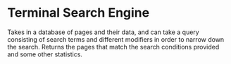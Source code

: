 # Terminal Search Engine
Takes in a database of pages and their data, and can take a query consisting of search terms and different modifiers in order to narrow down the search. 
Returns the pages that match the search conditions provided and some other statistics.
